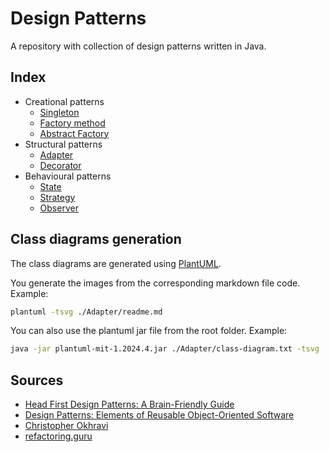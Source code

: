 # Design Patterns

A repository with collection of design patterns written in Java.

## Index

- Creational patterns
  - [Singleton](./Singleton/readme.md)
  - [Factory method](./FactoryMethod/readme.md)
  - [Abstract Factory](./AbstractFactory/readme.md)
- Structural patterns
  - [Adapter](./Adapter/readme.md)
  - [Decorator](./Decorator/readme.md)
- Behavioural patterns
  - [State](./State/readme.md)
  - [Strategy](./Strategy/readme.md)
  - [Observer](./Observer/readme.md)

## Class diagrams generation

The class diagrams are generated using [PlantUML](https://github.com/plantuml/plantuml).

You generate the images from the corresponding markdown file code. Example:

```bash
plantuml -tsvg ./Adapter/readme.md
```

You can also use the plantuml jar file from the root folder. Example:

```bash
java -jar plantuml-mit-1.2024.4.jar ./Adapter/class-diagram.txt -tsvg
```

## Sources

- [Head First Design Patterns: A Brain-Friendly Guide](https://www.amazon.es/Head-First-Design-Patterns-Brain-Friendly/dp/0596007124)
- [Design Patterns: Elements of Reusable Object-Oriented Software](https://www.amazon.es/Design-Patterns-Object-Oriented-professional-computing/dp/0201633612/ref=sr_1_1?crid=30YLYC2BJ44GZ&dib=eyJ2IjoiMSJ9.mTRaTOPYqsPcUsGD8azntQBwoQYmLa7486oAF-n21nbQ7yYTsdNkG3R4XYMdy6UdpS6Iz5lg8NdWCrTCapG5YAoOIBWjwu5J4NTr08k4JTKngAO65WDusp74lJ0GZFV9ytGeE-_150kxgn6KlJwa3gJ2b09-rUZnwcDo8jQKggZ8tD97TlUGSwZuVebyUW3d1ebt9zIVVO9vwIGCgZPDxlob_9Vwbja5woc0qbdV4XhItfaxsqv-RzLmxqLG1FoFjXu41IPBTJNRw5lYKmpQrCY9YZdBMZ3puvIM7WcoCRE.5L5CrPNNq1b77Mpj0sUDS0s8VMkPUbeILkQ5FNnSJUs&dib_tag=se&keywords=design+patterns&qid=1714663646&sprefix=design+pa%2Caps%2C114&sr=8-1)
- [Christopher Okhravi](https://www.youtube.com/playlist?list=PLrhzvIcii6GNjpARdnO4ueTUAVR9eMBpc)
- [refactoring.guru](https://refactoring.guru/design-patterns/)